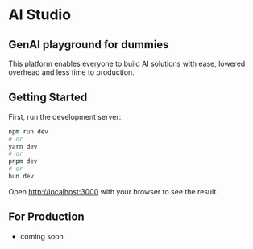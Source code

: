 # AI Studio

## GenAI playground for dummies

This platform enables everyone to build AI solutions with ease, lowered overhead and less time to production.

## Getting Started

First, run the development server:

```bash
npm run dev
# or
yarn dev
# or
pnpm dev
# or
bun dev
```

Open [http://localhost:3000](http://localhost:3000) with your browser to see the result.

## For Production

- coming soon

